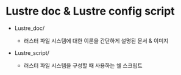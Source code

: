# Lustre doc & Lustre config script

* Lustre_doc/
  * 러스터 파일 시스템에 대한 이론을 간단하게 설명된 문서 & 이미지

* Lustre_script/
  * 러스터 파일 시스템을 구성할 때 사용하는 쉘 스크립트

